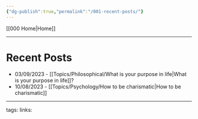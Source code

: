 ```yaml
---
{"dg-publish":true,"permalink":"/001-recent-posts/"}
---
```


[[000 Home\|Home]]

---

# Recent Posts

- 03/09/2023 - [[Topics/Philosophical/What is your purpose in life\|What is your purpose in life]]?
- 10/08/2023 - [[Topics/Psychology/How to be charismatic\|How to be charismatic]]
  


---
tags:
links: